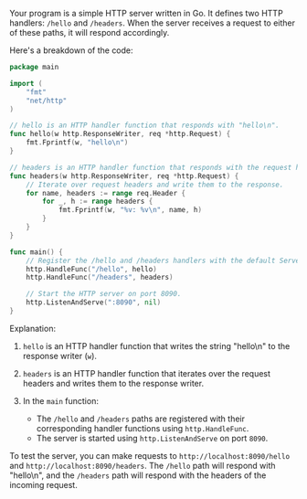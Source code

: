 Your program is a simple HTTP server written in Go. It defines two HTTP handlers: `/hello` and `/headers`. When the server receives a request to either of these paths, it will respond accordingly.

Here's a breakdown of the code:

```go
package main

import (
	"fmt"
	"net/http"
)

// hello is an HTTP handler function that responds with "hello\n".
func hello(w http.ResponseWriter, req *http.Request) {
	fmt.Fprintf(w, "hello\n")
}

// headers is an HTTP handler function that responds with the request headers.
func headers(w http.ResponseWriter, req *http.Request) {
	// Iterate over request headers and write them to the response.
	for name, headers := range req.Header {
		for _, h := range headers {
			fmt.Fprintf(w, "%v: %v\n", name, h)
		}
	}
}

func main() {
	// Register the /hello and /headers handlers with the default ServeMux.
	http.HandleFunc("/hello", hello)
	http.HandleFunc("/headers", headers)

	// Start the HTTP server on port 8090.
	http.ListenAndServe(":8090", nil)
}
```

Explanation:

1. `hello` is an HTTP handler function that writes the string "hello\n" to the response writer (`w`).

2. `headers` is an HTTP handler function that iterates over the request headers and writes them to the response writer.

3. In the `main` function:
   - The `/hello` and `/headers` paths are registered with their corresponding handler functions using `http.HandleFunc`.
   - The server is started using `http.ListenAndServe` on port `8090`.

To test the server, you can make requests to `http://localhost:8090/hello` and `http://localhost:8090/headers`. The `/hello` path will respond with "hello\n", and the `/headers` path will respond with the headers of the incoming request.